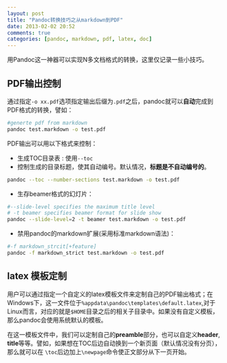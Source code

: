 ```yaml
---
layout: post
title: "Pandoc转换技巧之从markdown到PDF"
date: 2013-02-02 20:52
comments: true
categories: [pandoc, markdown, pdf, latex, doc]
---
```


用Pandoc这一神器可以实现N多文档格式的转换，这里仅记录一些小技巧。

<!--more-->

## PDF输出控制

通过指定`-o xx.pdf`选项指定输出后缀为`.pdf`之后，pandoc就可以**自动**完成到PDF格式的转换，譬如：
```bash
#generte pdf from markdown
pandoc test.markdown -o test.pdf
```

PDF输出可以用以下格式来控制：  
- 生成TOC目录表 : 使用`--toc`  
- 控制生成的目录标题，使其自动编号。默认情况，**标题是不自动编号的**。  
``` bash
pandoc --toc --number-sections test.markdown -o test.pdf
``` 
- 生存beamer格式的幻灯片：  
``` bash
#--slide-level specifies the maximum title level
# -t beamer specifies beamer format for slide show
pandoc --slide-level=2 -t beamer test.markdown -o test.pdf
```
- 禁用pandoc的markdown扩展(采用标准markdown语法)： 
``` bash
#-f markdown_strcit[+feature]
pandoc -f markdown_strict test.markdown -o test.pdf
```

## latex 模板定制

用户可以通过指定一个自定义的latex模板文件来定制自己的PDF输出格式；在Windows下，这一文件位于`%appdata\pandoc\templates\default.latex`,对于Linux而言，对应的就是`$HOME`目录之后的相关子目录中。如果没有自定义模板，那么pandoc会使用系统默认的模板。

在这一模板文件中，我们可以定制自己的**preamble**部分，也可以自定义**header**, **title**等等。譬如，如果想在TOC后边自动换到一个新页面（默认情况没有分页），那么就可以在 `\toc`后边加上`\newpage`命令使正文部分从下一页开始。


